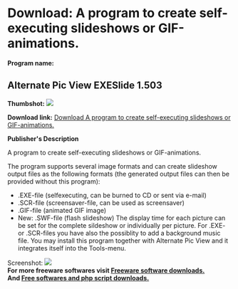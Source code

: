 # Download: A program to create self-executing slideshows or GIF-animations.

**Program name:**

## Alternate Pic View EXESlide 1.503

  
**Thumbshot:** ![](http://www.freewarefiles.com/screenshot/altpicviewexeslide_md.jpg)   
  
**Download link:** [Download A program to create self-executing slideshows or GIF-animations.](http://freesoftwares.boysofts.com/Alternate-Pic-View-EXESlide_program_42029.html)  
  


**Publisher's Description**  
  


A program to create self-executing slideshows or GIF-animations. 

The program supports several image formats and can create slideshow output files as the following formats (the generated output files can then be provided without this program):

  * .EXE-file (selfexecuting, can be burned to CD or sent via e-mail) 
  * .SCR-file (screensaver-file, can be used as screensaver) 
  * .GIF-file (animated GIF image) 
  * New: .SWF-file (flash slideshow) 
The display time for each picture can be set for the complete sildeshow or individually per picture. For .EXE- or .SCR-files you have also the possiblity to add a background music file. You may install this program together with Alternate Pic View and it integrates itself into the Tools-menu. 

  
  
Screenshot: ![](http://www.freewarefiles.com/screenshot/altpicviewexeslide.jpg)   
**For more freeware softwares visit [Freeware software downloads.](http://freesoftwares.boysofts.com/)**   
**And [Free softwares and php script downloads.](http://www.boysofts.com/)**
